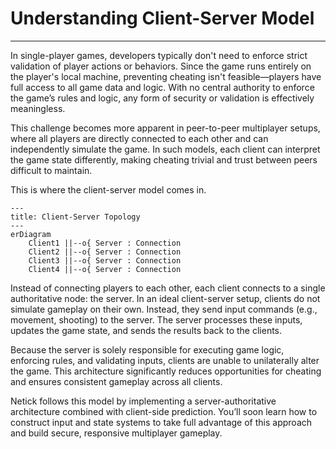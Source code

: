 # Understanding Client-Server Model

---

In single-player games, developers typically don't need to enforce strict validation of player actions or behaviors. Since the game runs entirely on the player's local machine, preventing cheating isn't feasible—players have full access to all game data and logic. With no central authority to enforce the game’s rules and logic, any form of security or validation is effectively meaningless.

This challenge becomes more apparent in peer-to-peer multiplayer setups, where all players are directly connected to each other and can independently simulate the game. In such models, each client can interpret the game state differently, making cheating trivial and trust between peers difficult to maintain.

This is where the client-server model comes in.

```mermaid
---
title: Client-Server Topology
---
erDiagram
    Client1 ||--o{ Server : Connection
    Client2 ||--o{ Server : Connection
    Client3 ||--o{ Server : Connection
    Client4 ||--o{ Server : Connection
```
Instead of connecting players to each other, each client connects to a single authoritative node: the server. In an ideal client-server setup, clients do not simulate gameplay on their own. Instead, they send input commands (e.g., movement, shooting) to the server. The server processes these inputs, updates the game state, and sends the results back to the clients.

Because the server is solely responsible for executing game logic, enforcing rules, and validating inputs, clients are unable to unilaterally alter the game. This architecture significantly reduces opportunities for cheating and ensures consistent gameplay across all clients.

Netick follows this model by implementing a server-authoritative architecture combined with client-side prediction. You’ll soon learn how to construct input and state systems to take full advantage of this approach and build secure, responsive multiplayer gameplay.
